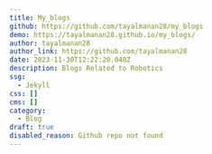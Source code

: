```yaml
---
title: My_blogs
github: https://github.com/tayalmanan28/my_blogs
demo: https://tayalmanan28.github.io/my_blogs/
author: tayalmanan28
author_link: https://github.com/tayalmanan28
date: 2023-11-30T12:22:20.040Z
description: Blogs Related to Robotics
ssg:
  - Jekyll
css: []
cms: []
category:
  - Blog
draft: true
disabled_reason: Github repo not found
---
```

